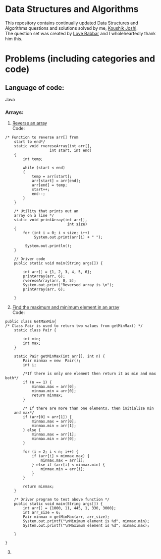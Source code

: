 # Data Structures and Algorithms
This repository contains continually updated Data Structures and Algorithms questions and solutions solved by me, [Koushik Joshi](https://www.linkedin.com/in/koushik-joshi-b60b401b/). <br />
The question set was created by [Love Babbar](https://www.youtube.com/channel/UCQHLxxBFrbfdrk1jF0moTpw) and I wholeheartedly thank him this.

# Problems (including categories and code)
## Language of code:
Java
### Arrays:
1. [Reverse an array](https://www.geeksforgeeks.org/write-a-program-to-reverse-an-array-or-string/) <br />
Code:
```
/* Function to reverse arr[] from 
    start to end*/
    static void rvereseArray(int arr[],
                    int start, int end)
    {
        int temp;
          
        while (start < end)
        {
            temp = arr[start]; 
            arr[start] = arr[end];
            arr[end] = temp;
            start++;
            end--;
        } 
    }     
      
    /* Utility that prints out an
    array on a line */
    static void printArray(int arr[], 
                            int size)
    {
        for (int i = 0; i < size; i++)
             System.out.print(arr[i] + " ");
          
         System.out.println();
    } 
 
    // Driver code
    public static void main(String args[]) {
         
        int arr[] = {1, 2, 3, 4, 5, 6};
        printArray(arr, 6);
        rvereseArray(arr, 0, 5);
        System.out.print("Reversed array is \n");
        printArray(arr, 6); 
        
    } 
```
    
    
2. [Find the maximum and minimum element in an array](https://www.geeksforgeeks.org/maximum-and-minimum-in-an-array/) <br />
Code:

```
public class GetMaxMin{
/* Class Pair is used to return two values from getMinMax() */
    static class Pair {
 
        int min;
        int max;
    }
 
    static Pair getMinMax(int arr[], int n) {
        Pair minmax = new  Pair();
        int i;
 
        /*If there is only one element then return it as min and max both*/
        if (n == 1) {
            minmax.max = arr[0];
            minmax.min = arr[0];
            return minmax;
        }
 
        /* If there are more than one elements, then initialize min 
    and max*/
        if (arr[0] > arr[1]) {
            minmax.max = arr[0];
            minmax.min = arr[1];
        } else {
            minmax.max = arr[1];
            minmax.min = arr[0];
        }
 
        for (i = 2; i < n; i++) {
            if (arr[i] > minmax.max) {
                minmax.max = arr[i];
            } else if (arr[i] < minmax.min) {
                minmax.min = arr[i];
            }
        }
 
        return minmax;
    }
 
    /* Driver program to test above function */
    public static void main(String args[]) {
        int arr[] = {1000, 11, 445, 1, 330, 3000};
        int arr_size = 6;
        Pair minmax = getMinMax(arr, arr_size);
        System.out.printf("\nMinimum element is %d", minmax.min);
        System.out.printf("\nMaximum element is %d", minmax.max);
 
    }
 
}
```
    
3. 